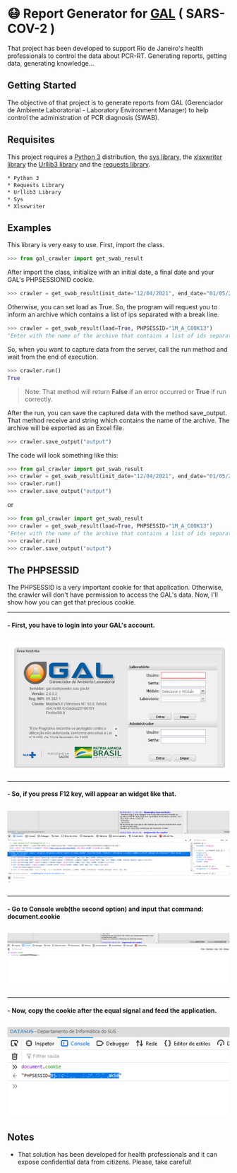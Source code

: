 # :mask: Report Generator for [GAL](https://gal.riodejaneiro.sus.gov.br/) ( SARS-COV-2 )

That project has been developed to support Rio de Janeiro's health professionals to control the data about PCR-RT. Generating reports, getting data, generating knowledge...

## Getting Started

The objective of that project is to generate reports from GAL (Gerenciador de Ambiente Laboratorial - Laboratory Environment Manager) to help control the administration of PCR diagnosis (SWAB).

## Requisites

This project requires a [Python 3](https://www.python.org/) distribution, the [sys library](https://docs.python.org/3/library/sys.html), the [xlsxwriter library](https://xlsxwriter.readthedocs.io/) the [Urllib3 library](https://github.com/urllib3/urllib3) and the [requests library](https://docs.python-requests.org/en/master/).

```
* Python 3
* Requests Library
* Urllib3 Library
* Sys
* Xlsxwriter
```

## Examples

This library is very easy to use. First, import the class.
```python
>>> from gal_crawler import get_swab_result
```

After import the class, initialize with an initial date, a final date and your GAL's PHPSESSIONID cookie. 

```python
>>> crawler = get_swab_result(init_date="12/04/2021", end_date="01/05/2021", PHPSESSID="1M_A_C00K13")
```

Otherwise, you can set load as True. So, the program will request you to inform an archive which contains a list of ips separated with a break line.

```python
>>> crawler = get_swab_result(load=True, PHPSESSID="1M_A_C00K13")
"Enter with the name of the archive that contains a list of ids separated with break line: "
```

So, when you want to capture data from the server, call the run method and wait from the end of execution.

```python
>>> crawler.run()
True
```
> Note: That method will return **False** if an error occurred or **True** if run correctly.

After the run, you can save the captured data with the method save_output. That method receive and string which contains the name of the archive. The archive will be exported as an Excel file.

```python
>>> crawler.save_output("output")
```

The code will look something like this:
```python
>>> from gal_crawler import get_swab_result
>>> crawler = get_swab_result(init_date="12/04/2021", end_date="01/05/2021", PHPSESSID="1M_A_C00K13")
>>> crawler.run()
>>> crawler.save_output("output")
```
or
```python
>>> from gal_crawler import get_swab_result
>>> crawler = get_swab_result(load=True, PHPSESSID="1M_A_C00K13")
"Enter with the name of the archive that contains a list of ids separated with break line:" "archive.txt"
>>> crawler.run()
>>> crawler.save_output("output")
```

## The PHPSESSID

The PHPSESSID is a very important cookie for that application. Otherwise, the crawler will don't have permission to access the GAL's data.
Now, I'll show how you can get that precious cookie.

---
#### - First, you have to login into your GAL's account.
![title](Images/gal_login.png)
---
---
#### - So, if you press F12 key, will appear an widget like that.
![title](Images/f12_key.png)
---
---
#### - Go to Console web(the second option) and input that command: document.cookie
![title](Images/console_web.png)
---
---
#### - Now, copy the cookie after the equal signal and feed the application.
![title](Images/get_cookie.png)
---

## Notes

- That solution has been developed for health professionals and it can expose confidential data from citizens. Please, take careful!
